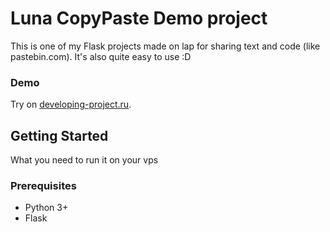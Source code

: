 # Luna CopyPaste Demo project

This is one of my Flask projects made on lap for sharing text and code (like pastebin.com). It's also quite easy to use :D


### Demo
Try on [developing-project.ru](http://developing-project.ru).

## Getting Started

What you need to run it on your vps

### Prerequisites

- Python 3+
- Flask

